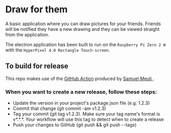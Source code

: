 # Draw for them

A basic application where you can draw pictures for your friends.
Friends will be notified they have a new drawing and they can be viewed straight from the application.

The electron application has been built to run on the `Raspberry Pi Zero 2 W` with the `HyperPixel 4.0 Rectangle Touch-screen`.

## To build for release

This repo makes use of the [GitHub Action](https://github.com/samuelmeuli/action-electron-builder) produced by [Samuel Meuli ](https://github.com/samuelmeuli).

### When you want to create a new release, follow these steps:

- Update the version in your project's package.json file (e.g. 1.2.3)
- Commit that change (git commit -am v1.2.3)
- Tag your commit (git tag v1.2.3). Make sure your tag name's format is v*.*.\*. Your workflow will use this tag to detect when to create a release
- Push your changes to GitHub (git push && git push --tags)
